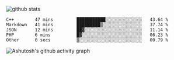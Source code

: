 ![github stats](https://github-readme-stats.vercel.app/api?username=hiifong&show_icons=true)
<!--START_SECTION:waka-->

```text
C++        47 mins         ███████████░░░░░░░░░░░░░░   43.64 %
Markdown   41 mins         █████████▒░░░░░░░░░░░░░░░   37.74 %
JSON       12 mins         ██▓░░░░░░░░░░░░░░░░░░░░░░   11.14 %
PHP        6 mins          █▓░░░░░░░░░░░░░░░░░░░░░░░   06.23 %
Other      0 secs          ▒░░░░░░░░░░░░░░░░░░░░░░░░   00.79 %
```

<!--END_SECTION:waka-->
![Ashutosh's github activity graph](https://activity-graph.herokuapp.com/graph?username=hiifong&theme=react-dark)

